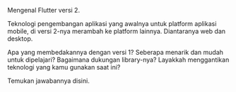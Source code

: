 Mengenal Flutter versi 2.

Teknologi pengembangan aplikasi yang awalnya untuk platform aplikasi mobile, di versi 2-nya merambah ke platform lainnya. Diantaranya web dan desktop. 

Apa yang membedakannya dengan versi 1? Seberapa menarik dan mudah untuk dipelajari? Bagaimana dukungan library-nya? Layakkah menggantikan teknologi yang kamu gunakan saat ini?

Temukan jawabannya disini.
